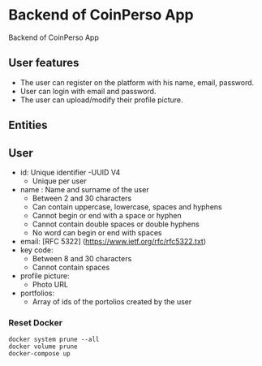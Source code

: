 # Backend of CoinPerso App

Backend of CoinPerso App

## User features

- The user can register on the platform with his name, email, password.
- User can login with email and password.
- The user can upload/modify their profile picture.

## Entities

## User

- id: Unique identifier
  -UUID V4
  - Unique per user
- name : Name and surname of the user
  - Between 2 and 30 characters
  - Can contain uppercase, lowercase, spaces and hyphens
  - Cannot begin or end with a space or hyphen
  - Cannot contain double spaces or double hyphens
  - No word can begin or end with spaces
- email: [RFC 5322] (https://www.ietf.org/rfc/rfc5322.txt)
- key code:
  - Between 8 and 30 characters
  - Cannot contain spaces
- profile picture:
  - Photo URL
- portfolios:
  - Array of ids of the portolios created by the user

### Reset Docker

```
docker system prune --all
docker volume prune
docker-compose up
```
